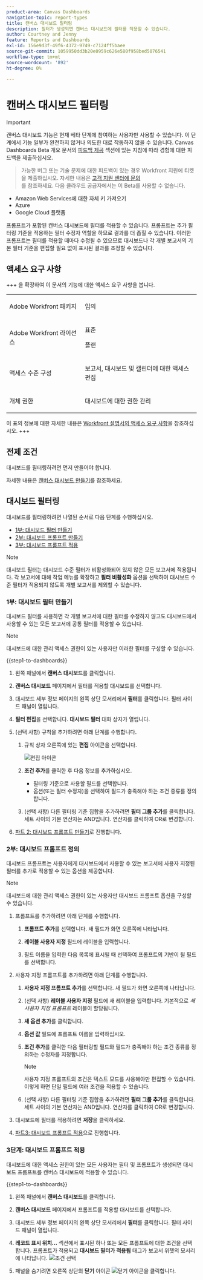 ```yaml
---
product-area: Canvas Dashboards
navigation-topic: report-types
title: 캔버스 대시보드 필터링
description: 필터가 생성되면 캔버스 대시보드에 필터를 적용할 수 있습니다.
author: Courtney and Jenny
feature: Reports and Dashboards
exl-id: 156e9d3f-49f6-4372-9749-c7124ff5baee
source-git-commit: 1059950dd3b20e0959c626e580f958bed5076541
workflow-type: tm+mt
source-wordcount: '892'
ht-degree: 0%

---
```


# 캔버스 대시보드 필터링

>[!IMPORTANT]
>
>캔버스 대시보드 기능은 현재 베타 단계에 참여하는 사용자만 사용할 수 있습니다. 이 단계에서 기능 일부가 완전하지 않거나 의도한 대로 작동하지 않을 수 있습니다. Canvas Dashboards Beta 개요 문서의 [피드백 제공](/help/quicksilver/product-announcements/betas/canvas-dashboards-beta/canvas-dashboards-beta-information.md#provide-feedback) 섹션에 있는 지침에 따라 경험에 대한 피드백을 제출하십시오.<br>
>>가능한 버그 또는 기술 문제에 대한 피드백이 있는 경우 Workfront 지원에 티켓을 제출하십시오. 자세한 내용은 [고객 지원 센터에 문의](/help/quicksilver/workfront-basics/tips-tricks-and-troubleshooting/contact-customer-support.md)<br>를 참조하세요.
>>다음 클라우드 공급자에서는 이 Beta를 사용할 수 없습니다.
>
>* Amazon Web Services에 대한 자체 키 가져오기
>* Azure
>* Google Cloud 플랫폼


프롬프트가 포함된 캔버스 대시보드에 필터를 적용할 수 있습니다. 프롬프트는 추가 필터링 기준을 적용하는 필터 수정자 역할을 하므로 결과를 더 좁힐 수 있습니다. 이러한 프롬프트는 필터를 적용할 때마다 수정될 수 있으므로 대시보드나 각 개별 보고서의 기본 필터 기준을 편집할 필요 없이 표시된 결과를 조정할 수 있습니다.

## 액세스 요구 사항

+++ 을 확장하여 이 문서의 기능에 대한 액세스 요구 사항을 봅니다. 

<table style="table-layout:auto"> 
<col> 
</col> 
<col> 
</col> 
<tbody> 
<tr> 
   <td role="rowheader"><p>Adobe Workfront 패키지</p></td> 
   <td> 
<p>임의 </p> 
   </td> 
<tr> 
 <tr> 
   <td role="rowheader"><p>Adobe Workfront 라이선스</p></td> 
   <td> 
<p>표준</p> 
<p>플랜</p> 
   </td> 
   </tr> 
  </tr> 
  <tr> 
   <td role="rowheader"><p>액세스 수준 구성</p></td> 
   <td><p>보고서, 대시보드 및 캘린더에 대한 액세스 편집</p>
  </td> 
  </tr> 
    </tr>  
        <tr> 
   <td role="rowheader"><p>개체 권한</p></td> 
   <td><p>대시보드에 대한 권한 관리</p>
  </td> 
  </tr> 
</tbody> 
</table>

이 표의 정보에 대한 자세한 내용은 [Workfront 설명서의 액세스 요구 사항](/help/quicksilver/administration-and-setup/add-users/access-levels-and-object-permissions/access-level-requirements-in-documentation.md)을 참조하십시오.
+++

## 전제 조건

대시보드를 필터링하려면 먼저 만들어야 합니다.

자세한 내용은 [캔버스 대시보드 만들기](/help/quicksilver/reports-and-dashboards/canvas-dashboards/create-dashboards/create-dashboards.md)를 참조하세요.

## 대시보드 필터링

대시보드를 필터링하려면 나열된 순서로 다음 단계를 수행하십시오.

* [1부: 대시보드 필터 만들기](#part-1-create-a-dashboard-filter)
* [2부: 대시보드 프롬프트 만들기](#part-2-define-a-dashboard-prompt)
* [3부: 대시보드 프롬프트 적용](#step-3-apply-a-dashboard-prompt)

>[!NOTE]
>
>대시보드 필터는 대시보드 수준 필터가 비활성화되어 있지 않은 모든 보고서에 적용됩니다.  각 보고서에 대해 작업 메뉴를 확장하고 **필터 비활성화** 옵션을 선택하여 대시보드 수준 필터가 적용되지 않도록 개별 보고서를 제외할 수 있습니다.


### 1부: 대시보드 필터 만들기

대시보드 필터를 사용하면 각 개별 보고서에 대한 필터를 수정하지 않고도 대시보드에서 사용할 수 있는 모든 보고서에 공통 필터를 적용할 수 있습니다.

>[!NOTE]
>
>대시보드에 대한 관리 액세스 권한이 있는 사용자만 이러한 필터를 구성할 수 있습니다.


{{step1-to-dashboards}}

1. 왼쪽 패널에서 **캔버스 대시보드**&#x200B;를 클릭합니다.

1. **캔버스 대시보드** 페이지에서 필터를 적용할 대시보드를 선택합니다.

1. 대시보드 세부 정보 페이지의 왼쪽 상단 모서리에서 **필터**&#x200B;를 클릭합니다. 필터 사이드 패널이 열립니다.

1. **필터 편집**&#x200B;을 선택합니다. **대시보드 필터** 대화 상자가 열립니다.

1. (선택 사항) 규칙을 추가하려면 아래 단계를 수행합니다.

   1. 규칙 상자 오른쪽에 있는 **편집** 아이콘을 선택합니다.

      ![편집 아이콘](assets/edit-icon.png)

   1. **조건 추가**&#x200B;를 클릭한 후 다음 정보를 추가하십시오.
      * 필터링 기준으로 사용할 필드를 선택합니다.
      * 옵션(또는 필터 수정자)을 선택하여 필드가 충족해야 하는 조건 종류를 정의합니다.

   1. (선택 사항) 다른 필터링 기준 집합을 추가하려면 **필터 그룹 추가**&#x200B;를 클릭합니다. 세트 사이의 기본 연산자는 AND입니다. 연산자를 클릭하여 OR로 변경합니다.

1. [파트 2: 대시보드 프롬프트 만들기](#part-2-define-a-dashboard-prompt)로 진행합니다.


### 2부: 대시보드 프롬프트 정의

대시보드 프롬프트는 사용자에게 대시보드에서 사용할 수 있는 보고서에 사용자 지정된 필터를 추가로 적용할 수 있는 옵션을 제공합니다.

>[!NOTE]
>
>대시보드에 대한 관리 액세스 권한이 있는 사용자만 대시보드 프롬프트 옵션을 구성할 수 있습니다.

1. 프롬프트를 추가하려면 아래 단계를 수행합니다.

   1. **프롬프트 추가**&#x200B;를 선택합니다. 새 필드가 화면 오른쪽에 나타납니다.

   1. **레이블 사용자 지정** 필드에 레이블을 입력합니다.

   1. 필드 이름을 입력한 다음 목록에 표시될 때 선택하여 프롬프트의 기반이 될 필드를 선택합니다. 

1. 사용자 지정 프롬프트를 추가하려면 아래 단계를 수행합니다.

   1. **사용자 지정 프롬프트 추가**&#x200B;를 선택합니다. 새 필드가 화면 오른쪽에 나타납니다.

   1. (선택 사항) **레이블 사용자 지정** 필드에 새 레이블을 입력합니다. 기본적으로 *새 사용자 지정 프롬프트* 레이블이 할당됩니다.

   1. **새 옵션 추가**&#x200B;를 클릭합니다.

   1. **옵션 값** 필드에 프롬프트 이름을 입력하십시오.

   1. **조건 추가**&#x200B;를 클릭한 다음 필터링할 필드와 필드가 충족해야 하는 조건 종류를 정의하는 수정자를 지정합니다.

      >[!NOTE]
      >
      >사용자 지정 프롬프트의 조건은 텍스트 모드를 사용해야만 편집할 수 있습니다. 이렇게 하면 단일 필드에 여러 조건을 적용할 수 있습니다.


   1. (선택 사항) 다른 필터링 기준 집합을 추가하려면 **필터 그룹 추가**&#x200B;를 클릭합니다. 세트 사이의 기본 연산자는 AND입니다. 연산자를 클릭하여 OR로 변경합니다.

1. 대시보드에 필터를 적용하려면 **저장**&#x200B;을 클릭하세요.

1. [파트3: 대시보드 프롬프트 적용](#step-3-apply-a-dashboard-prompt)으로 진행합니다.

### 3단계: 대시보드 프롬프트 적용

대시보드에 대한 액세스 권한이 있는 모든 사용자는 필터 및 프롬프트가 생성되면 대시보드 프롬프트를 캔버스 대시보드에 적용할 수 있습니다.

{{step1-to-dashboards}}

1. 왼쪽 패널에서 **캔버스 대시보드**&#x200B;를 클릭합니다.

1. **캔버스 대시보드** 페이지에서 프롬프트를 적용할 대시보드를 선택합니다.

1. 대시보드 세부 정보 페이지의 왼쪽 상단 모서리에서 **필터**&#x200B;를 클릭합니다. 필터 사이드 패널이 열립니다.

1. **레코드 표시 위치...** 섹션에서 표시된 하나 또는 모든 프롬프트에 대한 조건을 선택합니다. 프롬프트가 적용되고 **대시보드 필터가 적용됨** 태그가 보고서 위젯의 모서리에 나타납니다.
   ![조건 선택](assets/prompts-list.png)

1. 패널을 숨기려면 오른쪽 상단의 **닫기** 아이콘 ![닫기 아이콘](assets/close-icon.png)을 클릭합니다.
